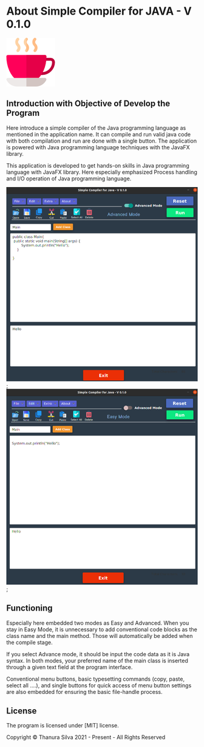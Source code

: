 # About Simple Compiler for JAVA - V 0.1.0
![This is an image](src/assets/toAboutScreen.png)

## Introduction with Objective of Develop the Program

Here introduce a simple compiler of the Java programming language as mentioned in the application name. It can compile and run valid java code with both compilation and run are done with a single button. The application is powered with Java programming language techniques with the JavaFX library.

This application is developed to get hands-on skills in Java programming language with JavaFX library. Here especially emphasized Process handling and I/O operation of Java programming language.

![This is image](./src/assets/ScreenViewNew1.png);
![This is image](./src/assets/ScreenViewNew2.png);

## Functioning

Especially here embedded two modes as Easy and Advanced. When you stay in Easy Mode, it is unnecessary to add conventional code blocks as the class name and the main method. Those will automatically be added when the compile stage.

If you select Advance mode, it should be input the code data as it is Java syntax. In both modes, your preferred name of the main class is inserted through a given text field at the program interface.

Conventional menu buttons, basic typesetting commands (copy, paste, select all ….), and single buttons for quick access of menu button settings are also embedded for ensuring the basic file-handle process.

## License

The program is licensed under [MIT] license.


Copyright © Thanura Silva 2021 - Present - All Rights Reserved
